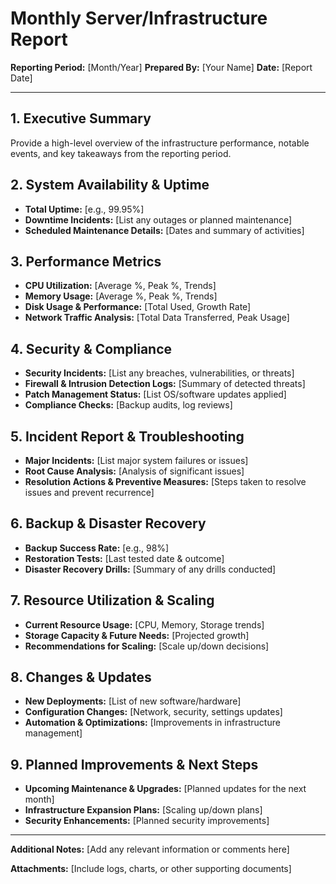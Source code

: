 #   **Monthly Server/Infrastructure Report**

**Reporting Period:** [Month/Year]
**Prepared By:** [Your Name]
**Date:** [Report Date]

---

## **1. Executive Summary**
Provide a high-level overview of the infrastructure performance, notable events, and key takeaways from the reporting period.

## **2. System Availability & Uptime**
- **Total Uptime:** [e.g., 99.95%]
- **Downtime Incidents:** [List any outages or planned maintenance]
- **Scheduled Maintenance Details:** [Dates and summary of activities]

## **3. Performance Metrics**
- **CPU Utilization:** [Average %, Peak %, Trends]
- **Memory Usage:** [Average %, Peak %, Trends]
- **Disk Usage & Performance:** [Total Used, Growth Rate]
- **Network Traffic Analysis:** [Total Data Transferred, Peak Usage]

## **4. Security & Compliance**
- **Security Incidents:** [List any breaches, vulnerabilities, or threats]
- **Firewall & Intrusion Detection Logs:** [Summary of detected threats]
- **Patch Management Status:** [List OS/software updates applied]
- **Compliance Checks:** [Backup audits, log reviews]

## **5. Incident Report & Troubleshooting**
- **Major Incidents:** [List major system failures or issues]
- **Root Cause Analysis:** [Analysis of significant issues]
- **Resolution Actions & Preventive Measures:** [Steps taken to resolve issues and prevent recurrence]

## **6. Backup & Disaster Recovery**
- **Backup Success Rate:** [e.g., 98%]
- **Restoration Tests:** [Last tested date & outcome]
- **Disaster Recovery Drills:** [Summary of any drills conducted]

## **7. Resource Utilization & Scaling**
- **Current Resource Usage:** [CPU, Memory, Storage trends]
- **Storage Capacity & Future Needs:** [Projected growth]
- **Recommendations for Scaling:** [Scale up/down decisions]

## **8. Changes & Updates**
- **New Deployments:** [List of new software/hardware]
- **Configuration Changes:** [Network, security, settings updates]
- **Automation & Optimizations:** [Improvements in infrastructure management]

## **9. Planned Improvements & Next Steps**
- **Upcoming Maintenance & Upgrades:** [Planned updates for the next month]
- **Infrastructure Expansion Plans:** [Scaling up/down plans]
- **Security Enhancements:** [Planned security improvements]

---

**Additional Notes:**
[Add any relevant information or comments here]

**Attachments:**
[Include logs, charts, or other supporting documents]

